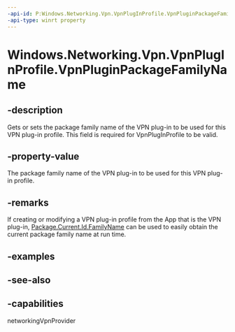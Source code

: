 ```yaml
---
-api-id: P:Windows.Networking.Vpn.VpnPlugInProfile.VpnPluginPackageFamilyName
-api-type: winrt property
---
```


<!-- Property syntax
public string VpnPluginPackageFamilyName { get;  set; }
-->

# Windows.Networking.Vpn.VpnPlugInProfile.VpnPluginPackageFamilyName

## -description
Gets or sets the package family name of the VPN plug-in to be used for this VPN plug-in profile. This field is required for VpnPlugInProfile to be valid.

## -property-value
The package family name of the VPN plug-in to be used for this VPN plug-in profile.

## -remarks
If creating or modifying a VPN plug-in profile from the App that is the VPN plug-in, [Package.Current.Id.FamilyName](../windows.applicationmodel/package_current.md) can be used to easily obtain the current package family name at run time.

## -examples

## -see-also


## -capabilities
networkingVpnProvider
